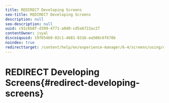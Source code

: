 ```yaml
---
title: REDIRECT Developing Screens
seo-title: REDIRECT Developing Screens
description: null
seo-description: null
uuid: c91c6b8f-d399-4771-a0d0-cd5a6722ac27
contentOwner: jsyal
discoiquuid: 19f65469-02c1-4681-8316-ea508c6f678b
noindex: true
redirecttarget: /content/help/en/experience-manager/6-4/screens/using/developing-screens
---
```


# REDIRECT Developing Screens{#redirect-developing-screens}


